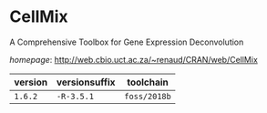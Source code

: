 # CellMix

A Comprehensive Toolbox for Gene Expression Deconvolution

*homepage*: <http://web.cbio.uct.ac.za/~renaud/CRAN/web/CellMix>

version | versionsuffix | toolchain
--------|---------------|----------
``1.6.2`` | ``-R-3.5.1`` | ``foss/2018b``
